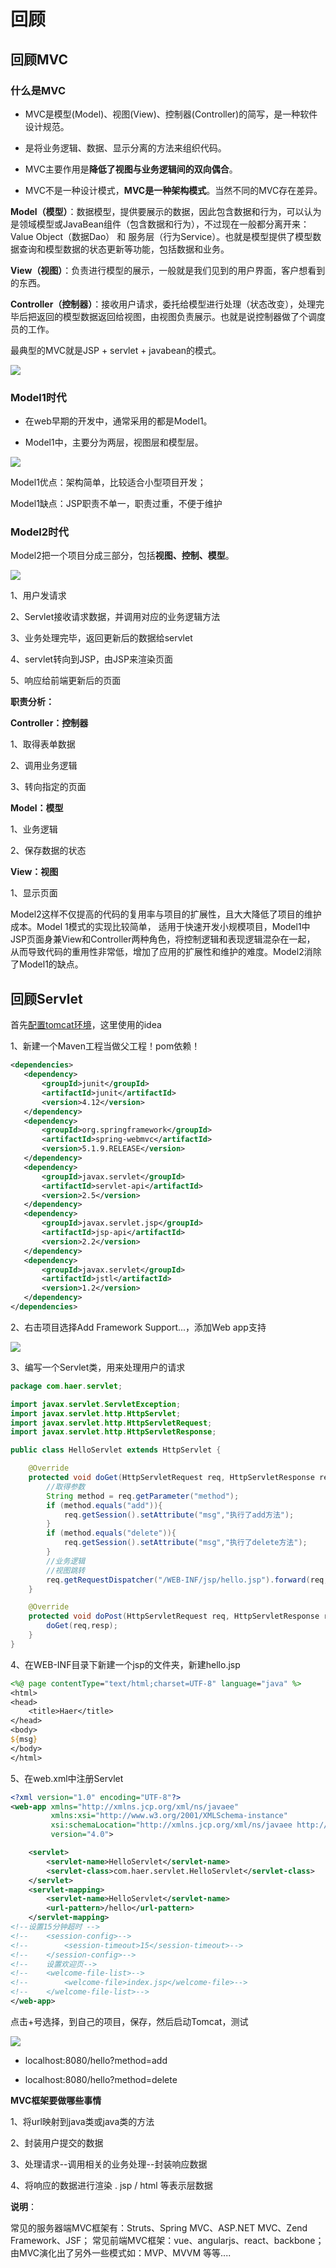 # 回顾

## 回顾MVC

### 什么是MVC

* MVC是模型(Model)、视图(View)、控制器(Controller)的简写，是一种软件设计规范。

* 是将业务逻辑、数据、显示分离的方法来组织代码。

* MVC主要作用是**降低了视图与业务逻辑间的双向偶合**。

* MVC不是一种设计模式，**MVC是一种架构模式**。当然不同的MVC存在差异。

**Model（模型）**：数据模型，提供要展示的数据，因此包含数据和行为，可以认为是领域模型或JavaBean组件（包含数据和行为），不过现在一般都分离开来：Value Object（数据Dao） 和 服务层（行为Service）。也就是模型提供了模型数据查询和模型数据的状态更新等功能，包括数据和业务。

**View（视图）**：负责进行模型的展示，一般就是我们见到的用户界面，客户想看到的东西。

**Controller（控制器）**：接收用户请求，委托给模型进行处理（状态改变），处理完毕后把返回的模型数据返回给视图，由视图负责展示。也就是说控制器做了个调度员的工作。

最典型的MVC就是JSP + servlet + javabean的模式。

![](../../.vuepress/public/img/learning/springMVC/1.png)

### Model1时代

* 在web早期的开发中，通常采用的都是Model1。

* Model1中，主要分为两层，视图层和模型层。

![](../../.vuepress/public/img/learning/springMVC/2.png)

Model1优点：架构简单，比较适合小型项目开发；

Model1缺点：JSP职责不单一，职责过重，不便于维护

### Model2时代

Model2把一个项目分成三部分，包括**视图、控制、模型**。

![](../../.vuepress/public/img/learning/springMVC/3.png)

1、用户发请求

2、Servlet接收请求数据，并调用对应的业务逻辑方法

3、业务处理完毕，返回更新后的数据给servlet

4、servlet转向到JSP，由JSP来渲染页面

5、响应给前端更新后的页面

**职责分析：**

**Controller：控制器**

1、取得表单数据

2、调用业务逻辑

3、转向指定的页面

**Model：模型**

1、业务逻辑

2、保存数据的状态

**View：视图**

1、显示页面

Model2这样不仅提高的代码的复用率与项目的扩展性，且大大降低了项目的维护成本。Model 1模式的实现比较简单，
适用于快速开发小规模项目，Model1中JSP页面身兼View和Controller两种角色，将控制逻辑和表现逻辑混杂在一起，
从而导致代码的重用性非常低，增加了应用的扩展性和维护的难度。Model2消除了Model1的缺点。

## 回顾Servlet

首先[配置tomcat环境](../../tools/environment/tomcatEnvironment.md)，这里使用的idea

1、新建一个Maven工程当做父工程！pom依赖！

```xml
<dependencies>
   <dependency>
       <groupId>junit</groupId>
       <artifactId>junit</artifactId>
       <version>4.12</version>
   </dependency>
   <dependency>
       <groupId>org.springframework</groupId>
       <artifactId>spring-webmvc</artifactId>
       <version>5.1.9.RELEASE</version>
   </dependency>
   <dependency>
       <groupId>javax.servlet</groupId>
       <artifactId>servlet-api</artifactId>
       <version>2.5</version>
   </dependency>
   <dependency>
       <groupId>javax.servlet.jsp</groupId>
       <artifactId>jsp-api</artifactId>
       <version>2.2</version>
   </dependency>
   <dependency>
       <groupId>javax.servlet</groupId>
       <artifactId>jstl</artifactId>
       <version>1.2</version>
   </dependency>
</dependencies>
```

2、右击项目选择Add Framework Support...，添加Web app支持

![](../../.vuepress/public/img/learning/springMVC/4.png)

3、编写一个Servlet类，用来处理用户的请求

```java
package com.haer.servlet;

import javax.servlet.ServletException;
import javax.servlet.http.HttpServlet;
import javax.servlet.http.HttpServletRequest;
import javax.servlet.http.HttpServletResponse;

public class HelloServlet extends HttpServlet {

    @Override
    protected void doGet(HttpServletRequest req, HttpServletResponse resp) throws ServletException, IOException {
        //取得参数
        String method = req.getParameter("method");
        if (method.equals("add")){
            req.getSession().setAttribute("msg","执行了add方法");
        }
        if (method.equals("delete")){
            req.getSession().setAttribute("msg","执行了delete方法");
        }
        //业务逻辑
        //视图跳转
        req.getRequestDispatcher("/WEB-INF/jsp/hello.jsp").forward(req,resp);
    }

    @Override
    protected void doPost(HttpServletRequest req, HttpServletResponse resp) throws ServletException, IOException {
        doGet(req,resp);
    }
}

```

4、在WEB-INF目录下新建一个jsp的文件夹，新建hello.jsp

```jsp
<%@ page contentType="text/html;charset=UTF-8" language="java" %>
<html>
<head>
    <title>Haer</title>
</head>
<body>
${msg}
</body>
</html>
```

5、在web.xml中注册Servlet

```xml
<?xml version="1.0" encoding="UTF-8"?>
<web-app xmlns="http://xmlns.jcp.org/xml/ns/javaee"
         xmlns:xsi="http://www.w3.org/2001/XMLSchema-instance"
         xsi:schemaLocation="http://xmlns.jcp.org/xml/ns/javaee http://xmlns.jcp.org/xml/ns/javaee/web-app_4_0.xsd"
         version="4.0">

    <servlet>
        <servlet-name>HelloServlet</servlet-name>
        <servlet-class>com.haer.servlet.HelloServlet</servlet-class>
    </servlet>
    <servlet-mapping>
        <servlet-name>HelloServlet</servlet-name>
        <url-pattern>/hello</url-pattern>
    </servlet-mapping>
<!--设置15分钟超时 -->
<!--    <session-config>-->
<!--        <session-timeout>15</session-timeout>-->
<!--    </session-config>-->
<!--    设置欢迎页-->
<!--    <welcome-file-list>-->
<!--        <welcome-file>index.jsp</welcome-file>-->
<!--    </welcome-file-list>-->
</web-app>
```

点击+号选择，到自己的项目，保存，然后启动Tomcat，测试

![](../../.vuepress/public/img/learning/springMVC/5.png)

* localhost:8080/hello?method=add

* localhost:8080/hello?method=delete

**MVC框架要做哪些事情**

1、将url映射到java类或java类的方法

2、封装用户提交的数据

3、处理请求--调用相关的业务处理--封装响应数据

4、将响应的数据进行渲染 . jsp / html 等表示层数据

**说明**：

常见的服务器端MVC框架有：Struts、Spring MVC、ASP.NET MVC、Zend Framework、JSF；
常见前端MVC框架：vue、angularjs、react、backbone；
由MVC演化出了另外一些模式如：MVP、MVVM 等等....

